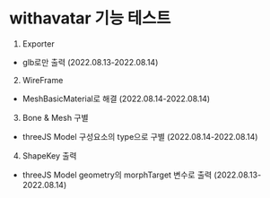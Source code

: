 # withavatar 기능 테스트

1. Exporter 
  - glb로만 출력 (2022.08.13-2022.08.14)
  
2. WireFrame
  - MeshBasicMaterial로 해결 (2022.08.14-2022.08.14)
  
3. Bone & Mesh 구별
  - threeJS Model 구성요소의 type으로 구별 (2022.08.14-2022.08.14)

4. ShapeKey 출력
  - threeJS Model geometry의 morphTarget 변수로 출력 (2022.08.13-2022.08.14)

